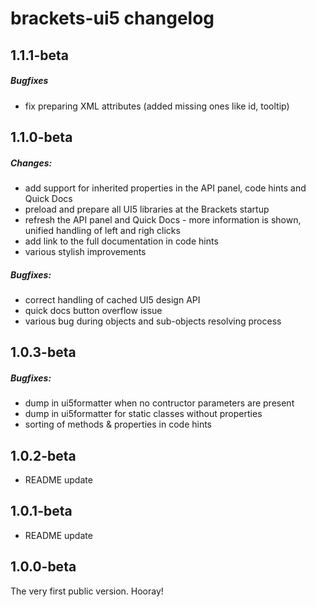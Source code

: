 # brackets-ui5 changelog

## 1.1.1-beta
##### Bugfixes
- fix preparing XML attributes (added missing ones like id, tooltip)

## 1.1.0-beta
##### Changes:
- add support for inherited properties in the API panel, code hints and Quick Docs
- preload and prepare all UI5 libraries at the Brackets startup
- refresh the API panel and Quick Docs - more information is shown, unified handling of left and righ clicks
- add link to the full documentation in code hints
- various stylish improvements

##### Bugfixes:
- correct handling of cached UI5 design API
- quick docs button overflow issue
- various bug during objects and sub-objects resolving process

## 1.0.3-beta
##### Bugfixes:
- dump in ui5formatter when no contructor parameters are present
- dump in ui5formatter for static classes without properties
- sorting of methods & properties in code hints

## 1.0.2-beta
- README update

## 1.0.1-beta
- README update

## 1.0.0-beta
The very first public version. Hooray!